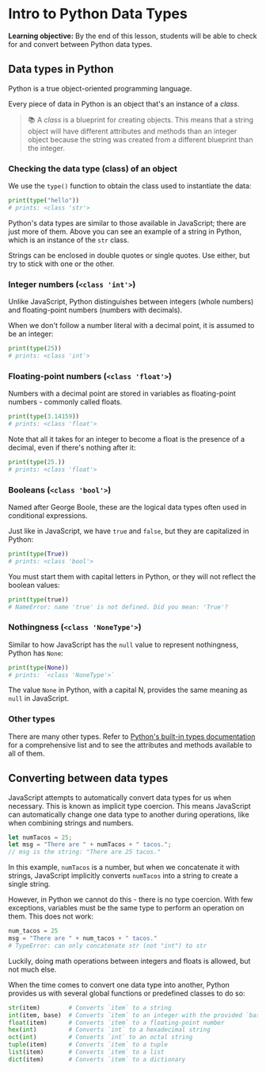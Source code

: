 <h1>
  <span class="headline">Intro to Python</span>
  <span class="subhead">Data Types</span>
</h1>

**Learning objective:** By the end of this lesson, students will be able to check for and convert between Python data types.

## Data types in Python

Python is a true object-oriented programming language.

Every piece of data in Python is an object that's an instance of a *class*.

> 📚 A *class* is a blueprint for creating objects. This means that a string object will have different attributes and methods than an integer object because the string was created from a different blueprint than the integer.

### Checking the data type (class) of an object

We use the `type()` function to obtain the class used to instantiate the data:

```python
print(type("hello"))
# prints: <class 'str'>
```

Python's data types are similar to those available in JavaScript; there are just more of them. Above you can see an example of a string in Python, which is an instance of the `str` class.

Strings can be enclosed in double quotes or single quotes. Use either, but try to stick with one or the other.

### Integer numbers (`<class 'int'>`)

Unlike JavaScript, Python distinguishes between integers (whole numbers) and floating-point numbers (numbers with decimals).

When we don't follow a number literal with a decimal point, it is assumed to be an integer:

```python
print(type(25))
# prints: <class 'int'>
```

### Floating-point numbers (`<class 'float'>`)

Numbers with a decimal point are stored in variables as floating-point numbers - commonly called floats.

```python
print(type(3.14159))
# prints: <class 'float'>
```

Note that all it takes for an integer to become a float is the presence of a decimal, even if there's nothing after it:

```python
print(type(25.))
# prints: <class 'float'>
```

### Booleans (`<class 'bool'>`)

Named after George Boole, these are the logical data types often used in conditional expressions.

Just like in JavaScript, we have `true` and `false`, but they are capitalized in Python:

```python
print(type(True))
# prints: <class 'bool'>
```

You must start them with capital letters in Python, or they will not reflect the boolean values:

```python
print(type(true))
# NameError: name 'true' is not defined. Did you mean: 'True'?
```

### Nothingness (`<class 'NoneType'>`)

Similar to how JavaScript has the `null` value to represent nothingness, Python has `None`:

```python
print(type(None))
# prints: `<class 'NoneType'>`
```

The value `None` in Python, with a capital N, provides the same meaning as `null` in JavaScript.

### Other types

There are many other types. Refer to [Python's built-in types documentation](https://docs.python.org/3/library/stdtypes.html) for a comprehensive list and to see the attributes and methods available to all of them.

## Converting between data types

JavaScript attempts to automatically convert data types for us when necessary. This is known as implicit type coercion. This means JavaScript can automatically change one data type to another during operations, like when combining strings and numbers.

```javascript
let numTacos = 25;
let msg = "There are " + numTacos + " tacos.";
// msg is the string: "There are 25 tacos."
```

In this example, `numTacos` is a number, but when we concatenate it with strings, JavaScript implicitly converts `numTacos` into a string to create a single string.

However, in Python we cannot do this - there is no type coercion. With few exceptions, variables must be the same type to perform an operation on them. This does not work:

```python
num_tacos = 25
msg = "There are " + num_tacos + " tacos."
# TypeError: can only concatenate str (not "int") to str
```

Luckily, doing math operations between integers and floats is allowed, but not much else.

When the time comes to convert one data type into another, Python provides us with several global functions or predefined classes to do so:

```python
str(item)        # Converts `item` to a string
int(item, base)  # Converts `item` to an integer with the provided `base`
float(item)      # Converts `item` to a floating-point number
hex(int)         # Converts `int` to a hexadecimal string
oct(int)         # Converts `int` to an octal string
tuple(item)      # Converts `item` to a tuple
list(item)       # Converts `item` to a list
dict(item)       # Converts `item` to a dictionary
```
